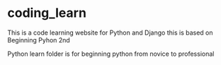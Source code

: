 # coding_learn


This is a code learning website for Python and Django
this is based on Beginning Pyhon 2nd

Python learn folder is for beginning python from novice to professional